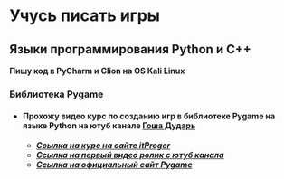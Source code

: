 # Учусь писать игры 

## Языки программирования Python и C++
**Пишу код в PyCharm и Clion на OS Kali Linux** 

### Библиотека Pygame
* #### Прохожу видео курс по созданию игр в библиотеке Pygame на языке Python на ютуб канале [Гоша Дударь](https://www.youtube.com/c/gosha_dudar/featured) 
    * [***Ссылка на курс на сайте itProger***](https://itproger.com/course/pygame) 
    * [***Ссылка на первый видео ролик с ютуб канала***](https://www.youtube.com/watch?v=wDgZdYRQ4gU&t)
    * [***Ссылка на официальный сайт Pygame***](https://www.pygame.org/news) 

